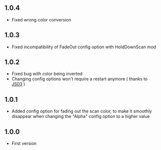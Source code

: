 ## 1.0.4 ##
- Fixed wrong color conversion

## 1.0.3 ##
- Fixed incompatibility of FadeOut config option with HoldDownScan mod

## 1.0.2 ##
- Fixed bug with color being inverted
- Changing config options won't require a restart anymore ( thanks to [JS03](https://github.com/03-JS) )

## 1.0.1 ##
- Added config option for fading out the scan color, to make it smoothly disappear when changing the "Alpha" config option to a higher value

## 1.0.0 ##
- First version